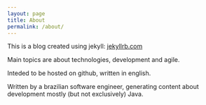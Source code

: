 ```yaml
---
layout: page
title: About
permalink: /about/
---
```


This is a blog created using jekyll: [jekyllrb.com](http://jekyllrb.com/)

Main topics are about technologies, development and agile.

Inteded to be hosted on github, written in english.

Written by a brazilian software engineer, generating content about development mostly (but not exclusively) Java.
